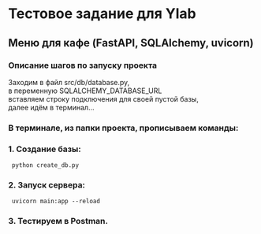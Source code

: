 # Тестовое задание для Ylab
## Меню для кафе (FastAPI, SQLAlchemy, uvicorn)


### Описание шагов по запуску проекта

 Заходим в файл src/db/database.py,  
 в переменную SQLALCHEMY_DATABASE_URL   
 вставляем строку подключения для своей пустой базы,  
 далее идём в терминал...

### В терминале, из папки проекта, прописываем команды:

  ### 1. Создание базы: 
  
     python create_db.py

  ### 2. Запуск сервера:

     uvicorn main:app --reload

  ### 3. Тестируем в Postman.
